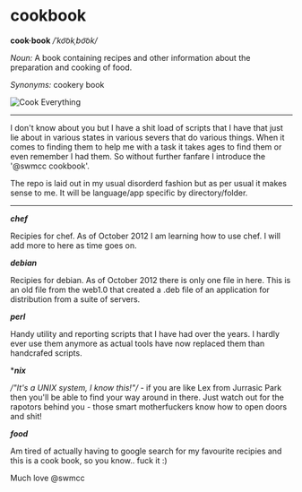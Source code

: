 # cookbook

**cook·book**  */ˈko͝okˌbo͝ok/*

*Noun:*	
A book containing recipes and other information about the preparation and cooking of food.

*Synonyms:*	
cookery book

![Cook Everything](http://f.cl.ly/items/1t2D3K1D46273J1u3s0h/baby-in-pot.jpg "Cook Everything")

****************************************

I don't know about you but I have a shit load of scripts that I have that just lie about in various states in various severs that do various things. When it comes to finding them to help me with a task it takes ages to find them or even remember I had them. So without further fanfare I introduce the '@swmcc cookbook'.

The repo is laid out in my usual disorderd fashion but as per usual it makes sense to me. It will be language/app specific by directory/folder. 

****************************************

***chef***

Recipies for chef. As of October 2012 I am learning how to use chef. I will add more to here as time goes on.

***debian***

Recipies for debian. As of October 2012 there is only one file in here. This is an old file from the web1.0 that created a .deb file of an application for distribution from a suite of servers.

***perl***

Handy utility and reporting scripts that I have had over the years. I hardly ever use them anymore as actual tools have now replaced them than handcrafed scripts.

****nix***

*/"It's a UNIX system, I know this!"/* - if you are like Lex from Jurrasic Park then
you'll be able to find your way around in there. Just watch out for the rapotors behind
you - those smart motherfuckers know how to open doors and shit!

***food***

Am tired of actually having to google search for my favourite recipies and this is a cook book, so you know.. fuck it :)


Much love @swmcc
